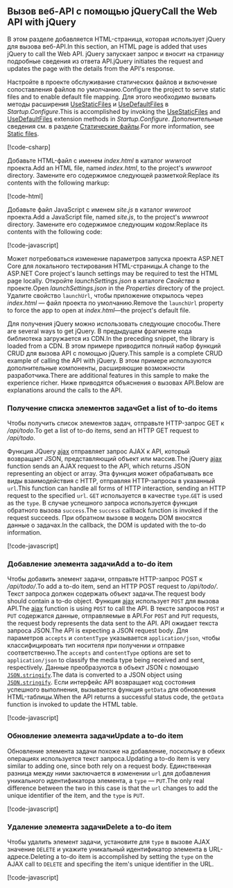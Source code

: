 ## <a name="call-the-web-api-with-jquery"></a><span data-ttu-id="21c74-101">Вызов веб-API с помощью jQuery</span><span class="sxs-lookup"><span data-stu-id="21c74-101">Call the Web API with jQuery</span></span>

<span data-ttu-id="21c74-102">В этом разделе добавляется HTML-страница, которая использует jQuery для вызова веб-API.</span><span class="sxs-lookup"><span data-stu-id="21c74-102">In this section, an HTML page is added that uses jQuery to call the Web API.</span></span> <span data-ttu-id="21c74-103">jQuery запускает запрос и вносит на страницу подробные сведения из ответа API.</span><span class="sxs-lookup"><span data-stu-id="21c74-103">jQuery initiates the request and updates the page with the details from the API's response.</span></span>

<span data-ttu-id="21c74-104">Настройте в проекте обслуживание статических файлов и включение сопоставления файлов по умолчанию.</span><span class="sxs-lookup"><span data-stu-id="21c74-104">Configure the project to serve static files and to enable default file mapping.</span></span> <span data-ttu-id="21c74-105">Для этого необходимо вызвать методы расширения [UseStaticFiles](/dotnet/api/microsoft.aspnetcore.builder.staticfileextensions.usestaticfiles#Microsoft_AspNetCore_Builder_StaticFileExtensions_UseStaticFiles_Microsoft_AspNetCore_Builder_IApplicationBuilder_) и [UseDefaultFiles](/dotnet/api/microsoft.aspnetcore.builder.defaultfilesextensions.usedefaultfiles#Microsoft_AspNetCore_Builder_DefaultFilesExtensions_UseDefaultFiles_Microsoft_AspNetCore_Builder_IApplicationBuilder_) в *Startup.Configure*.</span><span class="sxs-lookup"><span data-stu-id="21c74-105">This is accomplished by invoking the [UseStaticFiles](/dotnet/api/microsoft.aspnetcore.builder.staticfileextensions.usestaticfiles#Microsoft_AspNetCore_Builder_StaticFileExtensions_UseStaticFiles_Microsoft_AspNetCore_Builder_IApplicationBuilder_) and [UseDefaultFiles](/dotnet/api/microsoft.aspnetcore.builder.defaultfilesextensions.usedefaultfiles#Microsoft_AspNetCore_Builder_DefaultFilesExtensions_UseDefaultFiles_Microsoft_AspNetCore_Builder_IApplicationBuilder_) extension methods in *Startup.Configure*.</span></span> <span data-ttu-id="21c74-106">Дополнительные сведения см. в разделе [Статические файлы](xref:fundamentals/static-files).</span><span class="sxs-lookup"><span data-stu-id="21c74-106">For more information, see [Static files](xref:fundamentals/static-files).</span></span>

[!code-csharp[](../../tutorials/first-web-api/samples/2.0/TodoApi/Startup2.cs?name=snippet_Configure&highlight=3-4)]

<span data-ttu-id="21c74-107">Добавьте HTML-файл с именем *index.html* в каталог *wwwroot* проекта.</span><span class="sxs-lookup"><span data-stu-id="21c74-107">Add an HTML file, named *index.html*, to the project's *wwwroot* directory.</span></span> <span data-ttu-id="21c74-108">Замените его содержимое следующей разметкой:</span><span class="sxs-lookup"><span data-stu-id="21c74-108">Replace its contents with the following markup:</span></span>

[!code-html[](../../tutorials/first-web-api/samples/2.0/TodoApi/wwwroot/index.html)]

<span data-ttu-id="21c74-109">Добавьте файл JavaScript с именем *site.js* в каталог *wwwroot* проекта.</span><span class="sxs-lookup"><span data-stu-id="21c74-109">Add a JavaScript file, named *site.js*, to the project's *wwwroot* directory.</span></span> <span data-ttu-id="21c74-110">Замените его содержимое следующим кодом:</span><span class="sxs-lookup"><span data-stu-id="21c74-110">Replace its contents with the following code:</span></span>

[!code-javascript[](../../tutorials/first-web-api/samples/2.0/TodoApi/wwwroot/site.js?name=snippet_SiteJs)]

<span data-ttu-id="21c74-111">Может потребоваться изменение параметров запуска проекта ASP.NET Core для локального тестирования HTML-страницы.</span><span class="sxs-lookup"><span data-stu-id="21c74-111">A change to the ASP.NET Core project's launch settings may be required to test the HTML page locally.</span></span> <span data-ttu-id="21c74-112">Откройте *launchSettings.json* в каталоге *Свойства* в проекте.</span><span class="sxs-lookup"><span data-stu-id="21c74-112">Open *launchSettings.json* in the *Properties* directory of the project.</span></span> <span data-ttu-id="21c74-113">Удалите свойство `launchUrl`, чтобы приложение открылось через *index.html* &mdash; файл проекта по умолчанию.</span><span class="sxs-lookup"><span data-stu-id="21c74-113">Remove the `launchUrl` property to force the app to open at *index.html*&mdash;the project's default file.</span></span>

<span data-ttu-id="21c74-114">Для получения jQuery можно использовать следующие способы.</span><span class="sxs-lookup"><span data-stu-id="21c74-114">There are several ways to get jQuery.</span></span> <span data-ttu-id="21c74-115">В предыдущем фрагменте кода библиотека загружается из CDN.</span><span class="sxs-lookup"><span data-stu-id="21c74-115">In the preceding snippet, the library is loaded from a CDN.</span></span> <span data-ttu-id="21c74-116">В этом примере приводится полный набор функций CRUD для вызова API с помощью jQuery.</span><span class="sxs-lookup"><span data-stu-id="21c74-116">This sample is a complete CRUD example of calling the API with jQuery.</span></span> <span data-ttu-id="21c74-117">В этом примере используются дополнительные компоненты, расширяющие возможности разработчика.</span><span class="sxs-lookup"><span data-stu-id="21c74-117">There are additional features in this sample to make the experience richer.</span></span> <span data-ttu-id="21c74-118">Ниже приводятся объяснения о вызовах API.</span><span class="sxs-lookup"><span data-stu-id="21c74-118">Below are explanations around the calls to the API.</span></span>

### <a name="get-a-list-of-to-do-items"></a><span data-ttu-id="21c74-119">Получение списка элементов задач</span><span class="sxs-lookup"><span data-stu-id="21c74-119">Get a list of to-do items</span></span>

<span data-ttu-id="21c74-120">Чтобы получить список элементов задач, отправьте HTTP-запрос GET к */api/todo*.</span><span class="sxs-lookup"><span data-stu-id="21c74-120">To get a list of to-do items, send an HTTP GET request to */api/todo*.</span></span>

<span data-ttu-id="21c74-121">Функция JQuery [ajax](https://api.jquery.com/jquery.ajax/) отправляет запрос AJAX к API, который возвращает JSON, представляющий объект или массив.</span><span class="sxs-lookup"><span data-stu-id="21c74-121">The jQuery [ajax](https://api.jquery.com/jquery.ajax/) function sends an AJAX request to the API, which returns JSON representing an object or array.</span></span> <span data-ttu-id="21c74-122">Эта функция может обрабатывать все виды взаимодействия с HTTP, отправляя HTTP-запросы в указанный `url`.</span><span class="sxs-lookup"><span data-stu-id="21c74-122">This function can handle all forms of HTTP interaction, sending an HTTP request to the specified `url`.</span></span> <span data-ttu-id="21c74-123">`GET` используется в качестве `type`.</span><span class="sxs-lookup"><span data-stu-id="21c74-123">`GET` is used as the `type`.</span></span> <span data-ttu-id="21c74-124">В случае успешного запроса используется функция обратного вызова `success`.</span><span class="sxs-lookup"><span data-stu-id="21c74-124">The `success` callback function is invoked if the request succeeds.</span></span> <span data-ttu-id="21c74-125">При обратном вызове в модель DOM вносятся данные о задачах.</span><span class="sxs-lookup"><span data-stu-id="21c74-125">In the callback, the DOM is updated with the to-do information.</span></span>

[!code-javascript[](../../tutorials/first-web-api/samples/2.0/TodoApi/wwwroot/site.js?name=snippet_GetData)]

### <a name="add-a-to-do-item"></a><span data-ttu-id="21c74-126">Добавление элемента задачи</span><span class="sxs-lookup"><span data-stu-id="21c74-126">Add a to-do item</span></span>

<span data-ttu-id="21c74-127">Чтобы добавить элемент задачи, отправьте HTTP-запрос POST к */api/todo/*.</span><span class="sxs-lookup"><span data-stu-id="21c74-127">To add a to-do item, send an HTTP POST request to */api/todo/*.</span></span> <span data-ttu-id="21c74-128">Текст запроса должен содержать объект задачи.</span><span class="sxs-lookup"><span data-stu-id="21c74-128">The request body should contain a to-do object.</span></span> <span data-ttu-id="21c74-129">Функция [ajax](https://api.jquery.com/jquery.ajax/) использует `POST` для вызова API.</span><span class="sxs-lookup"><span data-stu-id="21c74-129">The [ajax](https://api.jquery.com/jquery.ajax/) function is using `POST` to call the API.</span></span> <span data-ttu-id="21c74-130">В тексте запросов `POST` и `PUT` содержатся данные, отправляемые в API.</span><span class="sxs-lookup"><span data-stu-id="21c74-130">For `POST` and `PUT` requests, the request body represents the data sent to the API.</span></span> <span data-ttu-id="21c74-131">API ожидает текста запроса JSON.</span><span class="sxs-lookup"><span data-stu-id="21c74-131">The API is expecting a JSON request body.</span></span> <span data-ttu-id="21c74-132">Для параметров `accepts` и `contentType` указывается `application/json`, чтобы классифицировать тип носителя при получении и отправке соответственно.</span><span class="sxs-lookup"><span data-stu-id="21c74-132">The `accepts` and `contentType` options are set to `application/json` to classify the media type being received and sent, respectively.</span></span> <span data-ttu-id="21c74-133">Данные преобразуются в объект JSON с помощью [`JSON.stringify`](https://developer.mozilla.org/docs/Web/JavaScript/Reference/Global_Objects/JSON/stringify).</span><span class="sxs-lookup"><span data-stu-id="21c74-133">The data is converted to a JSON object using [`JSON.stringify`](https://developer.mozilla.org/docs/Web/JavaScript/Reference/Global_Objects/JSON/stringify).</span></span> <span data-ttu-id="21c74-134">Если интерфейс API возвращает код состояния успешного выполнения, вызывается функция `getData` для обновления HTML-таблицы.</span><span class="sxs-lookup"><span data-stu-id="21c74-134">When the API returns a successful status code, the `getData` function is invoked to update the HTML table.</span></span>

[!code-javascript[](../../tutorials/first-web-api/samples/2.0/TodoApi/wwwroot/site.js?name=snippet_AddItem)]

### <a name="update-a-to-do-item"></a><span data-ttu-id="21c74-135">Обновление элемента задачи</span><span class="sxs-lookup"><span data-stu-id="21c74-135">Update a to-do item</span></span>

<span data-ttu-id="21c74-136">Обновление элемента задачи похоже на добавление, поскольку в обеих операциях используется текст запроса.</span><span class="sxs-lookup"><span data-stu-id="21c74-136">Updating a to-do item is very similar to adding one, since both rely on a request body.</span></span> <span data-ttu-id="21c74-137">Единственная разница между ними заключается в изменении `url` для добавления уникального идентификатора элемента, а `type` — `PUT`.</span><span class="sxs-lookup"><span data-stu-id="21c74-137">The only real difference between the two in this case is that the `url` changes to add the unique identifier of the item, and the `type` is `PUT`.</span></span>

[!code-javascript[](../../tutorials/first-web-api/samples/2.0/TodoApi/wwwroot/site.js?name=snippet_AjaxPut)]

### <a name="delete-a-to-do-item"></a><span data-ttu-id="21c74-138">Удаление элемента задачи</span><span class="sxs-lookup"><span data-stu-id="21c74-138">Delete a to-do item</span></span>

<span data-ttu-id="21c74-139">Чтобы удалить элемент задачи, установите для `type` в вызове AJAX значение `DELETE` и укажите уникальный идентификатор элемента в URL-адресе.</span><span class="sxs-lookup"><span data-stu-id="21c74-139">Deleting a to-do item is accomplished by setting the `type` on the AJAX call to `DELETE` and specifing the item's unique identifier in the URL.</span></span>

[!code-javascript[](../../tutorials/first-web-api/samples/2.0/TodoApi/wwwroot/site.js?name=snippet_AjaxDelete)]
